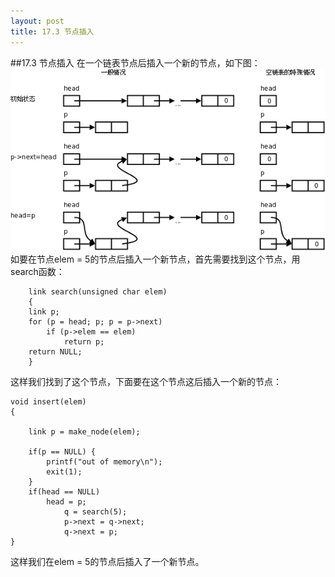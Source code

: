 ```yaml
---
layout: post
title: 17.3 节点插入 
---
```

##17.3 节点插入
在一个链表节点后插入一个新的节点，如下图：
<img src="../../book/html-chunk/images/linkedlist.insert.png">
<br>如要在节点elem = 5的节点后插入一个新节点，首先需要找到这个节点，用search函数：

        link search(unsigned char elem)
        {
		link p;
		for (p = head; p; p = p->next)
			if (p->elem == elem)
				return p;
		return NULL;
        }

这样我们找到了这个节点，下面要在这个节点这后插入一个新的节点：

	void insert(elem)
	{

		link p = make_node(elem);

		if(p == NULL) {
			printf("out of memory\n");
			exit(1);
		}
		if(head == NULL)
			head = p;
                q = search(5);
                p->next = q->next;
                q->next = p;
	}

这样我们在elem = 5的节点后插入了一个新节点。

